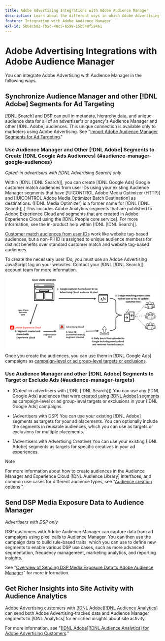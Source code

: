 ```yaml
---
title: Adobe Advertising Integrations with Adobe Audience Manager
description: Learn about the different ways in which Adobe Advertising can exchange data with Adobe Audience Manager.
feature: Integration with Adobe Audience Manager
exl-id: 5b0ecb82-fb5c-48c5-a599-15b548f59461
---
```

# Adobe Advertising Integrations with Adobe Audience Manager

You can integrate Adobe Advertising with Audience Manager in the following ways.

## Synchronize Audience Manager and other [!DNL Adobe] Segments for Ad Targeting

[!DNL Search] and DSP can pull in metadata, hierarchy data, and unique audience data for all of an advertiser's or agency's Audience Manager and other [!DNL Adobe] audiences. This unique connection is available only to marketers using Adobe Advertising. See "[Import Adobe Audience Manager Segments for Ad Targeting](/help/integrations/audience-manager/import-audiences.md)."

### Use Audience Manager and Other [!DNL Adobe] Segments to Create [!DNL Google Ads Audiences] {#audience-manager-google-audiences}

*Opted-in advertisers with [!DNL Advertising Search] only*

Within [!DNL [!DNL Search]], you can create [!DNL Google Ads] Google customer match audiences from user IDs using your existing Audience Manager segments that have [!UICONTROL Adobe Media Optimizer (HTTP)] and [!UICONTROL Adobe Media Optimizer Batch Destination] as destinations. ([!DNL Media Optimizer] is a former name for [!DNL [!DNL Search]].) This includes Adobe Analytics segments that are published to Adobe Experience Cloud and segments that are created in Adobe Experience Cloud using the [!DNL People core service]. For more information, see the in-product help within [!DNL [!DNL Search]].

[Customer match audiences from user IDs](https://support.google.com/google-ads/answer/9199250) work like website tag-based audiences, but a non-PII ID is assigned to unique audience members for distinct benefits over standard customer match and website tag-based audiences.

To create the necessary user IDs, you must use an Adobe Advertising JavaScript tag <!-- with a user ID parameter -->on your websites. Contact your [!DNL [!DNL Search]] account team for more information. 

![segment creation process](/help/integrations/assets/ad_search_user_id_pic.png)

Once you create the audiences, you can use them in [!DNL Google Ads] campaigns as [campaign-level or ad group-level targets or exclusions](#audience-manager-targets).

### Use Audience Manager and other [!DNL Adobe] Segments to Target or Exclude Ads {#audience-manager-targets}

* (Opted-in advertisers with [!DNL [!DNL Search]]) You can use any [!DNL Google Ads] audiences that were [created using [!DNL Adobe] segments](#audience-manager-google-audiences) as campaign-level or ad group-level targets or exclusions in your [!DNL Google Ads] campaigns.

* (Advertisers with DSP) You can use your existing [!DNL Adobe] segments as targets for your ad placements. You can optionally include the segments in reusable audiences, which you can use as targets or exclusions for multiple placements.

* (Advertisers with Advertising Creative) You can use your existing [!DNL Adobe] segments as targets for specific creatives in your ad experiences.

>[!NOTE]
>
>For more information about how to create audiences in the Audience Manager and Experience Cloud [!DNL Audience Library] interfaces, and common use cases for different audience types, see "[Audience creation options](https://experienceleague.adobe.com/docs/experience-cloud-kcs/kbarticles/KA-16471.html)."

## Send DSP Media Exposure Data to Audience Manager

*Advertisers with DSP only*

DSP customers with Adobe Audience Manager can capture data from ad campaigns using pixel calls to Audience Manager. You can then use the campaign data to build rule-based traits, which you can use to define new segments to enable various DSP use cases, such as more advanced segmentation, frequency management, marketing analytics, and reporting insights.

See "[Overview of Sending DSP Media Exposure Data to Adobe Audience Manager](/help/integrations/audience-manager/media-data-integration/overview.md)" for more information.

## Get Richer Insights into Site Activity with Audience Analytics

Adobe Advertising customers with [[!DNL Adobe][!DNL Audience Analytics]](https://experienceleague.adobe.com/docs/analytics/integration/audience-analytics/mc-audiences-aam.html) can send both Adobe Advertising-tracked data and Audience Manager segments to [!DNL Analytics] for enriched insights about site activity.

For more information, see "[[!DNL Adobe][!DNL Audience Analytics] for Adobe Advertising Customers](/help/integrations/audience-manager/audience-analytics.md)."
